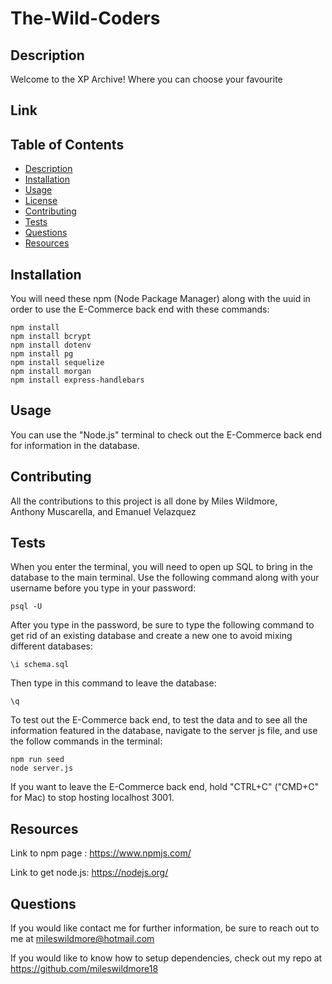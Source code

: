 # The-Wild-Coders

## Description
Welcome to the XP Archive! Where you can choose your favourite

## Link



## Table of Contents

 * [Description](#description)
 * [Installation](#installation)
 * [Usage](#usage)
 * [License](#license)
 * [Contributing](#contributing)
 * [Tests](#tests)
 * [Questions](#questions)
 * [Resources](#resources)

## Installation

You will need these npm (Node Package Manager) along with the uuid in order to use the E-Commerce back end with these commands:
```
npm install
npm install bcrypt
npm install dotenv
npm install pg
npm install sequelize
npm install morgan
npm install express-handlebars
```
## Usage

You can use the "Node.js" terminal to check out the E-Commerce back end for information in the database.

## Contributing

All the contributions to this project is all done by Miles Wildmore,  
Anthony Muscarella, and Emanuel Velazquez

## Tests

When you enter the terminal, you will need to open up SQL to bring in the database to the main terminal. Use the following command along with your username before you type in your password:

```
psql -U 
```

After you type in the password, be sure to type the following command to get rid of an existing database and create a new one to avoid mixing different databases:

```
\i schema.sql
```

Then type in this command to leave the database:
```
\q
```
To test out the E-Commerce back end, to test the data and to see all the information featured in the database, navigate to the server js file, and use the follow commands in the terminal:
```
npm run seed
node server.js
```

If you want to leave the E-Commerce back end, hold "CTRL+C" ("CMD+C" for Mac) to stop hosting localhost 3001.
## Resources

Link to npm page : https://www.npmjs.com/

Link to get node.js: https://nodejs.org/
## Questions

If you would like contact me for further information, be sure to reach out to me at mileswildmore@hotmail.com

If you would like to know how to setup dependencies, check out my repo at https://github.com/mileswildmore18